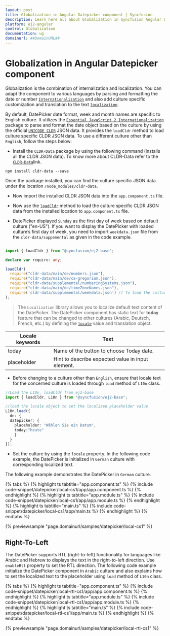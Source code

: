 ```yaml
---
layout: post
title: Globalization in Angular Datepicker component | Syncfusion
description: Learn here all about Globalization in Syncfusion Angular Datepicker component of Syncfusion Essential JS 2 and more.
platform: ej2-angular
control: Globalization 
documentation: ug
domainurl: ##DomainURL##
---
```


# Globalization in Angular Datepicker component

Globalization is the combination of internalization and localization. You can adapt the component to various languages by parsing and formatting the date or number [`Internationalization`](../common/internationalization/) and also add culture specific customization and translation to the text [`localization`](../common/localization/).

By default, DatePicker date format, week and month names are specific to English culture. It utilizes the [`Essential JavaScript 2 Internationalization`](../common/internationalization/) package to parse and format the date object based on the culture by using the official [`UNICODE CLDR`](http://cldr.unicode.org/)
JSON data. It provides the `loadCldr` method to load culture specific CLDR JSON data. To use a different culture other than `English`, follow the steps below:

* Install the `CLDR-Data` package by using the following command (installs all the CLDR JSON data). To know more about CLDR-Data refer to the [`CLDR-Data`](https://cldr.unicode.org/index/cldr-spec/cldr-json-bindings)link.

```
npm install cldr-data --save
```

Once the package installed, you can find the culture specific JSON data under the location `/node_modules/cldr-data`.

* Now import the installed CLDR JSON data into the `app.component.ts` file.

* Now use the [`loadCldr`](http://ej2.syncfusion.com/documentation/common/internationalization/#loading-culture-data) method to load the culture specific CLDR JSON data from the installed location to `app.component.ts` file.

* DatePicker displayed `Sunday` as the first day of week based on default culture ("en-US"). If you want to display the DatePicker with loaded culture’s first day of week, you need to import `weekdata.json` file from the `cldr-data/suppemental` as given in the code example.

```typescript

import { loadCldr } from "@syncfusion/ej2-base";

declare var require: any;

loadCldr(
  require("cldr-data/main/de/numbers.json"),
  require("cldr-data/main/de/ca-gregorian.json"),
  require("cldr-data/supplemental/numberingSystems.json"),
  require("cldr-data/main/de/timeZoneNames.json"),
  require('cldr-data/supplemental/weekdata.json') // To load the culture based first day of week
);
```

> The `Localization` library allows you to localize default text content of the DatePicker. The DatePicker component has static text for  **today** feature that can be changed to other cultures (Arabic, Deutsch, French, etc.) by defining the [`locale`](https://ej2.syncfusion.com/angular/documentation/api/datepicker#locale) value and translation object.

Locale keywords |Text
-----|-----
today | Name of the button to choose Today date.
placeholder | Hint to describe expected value in input element.

* Before changing to a culture other than `English`, ensure that locale text for the concerned culture is loaded through `load` method of `L10n` class.

```typescript
//Load the L10n, loadCldr from ej2-base
import { loadCldr, L10n } from "@syncfusion/ej2-base";

//load the locale object to set the localized placeholder value
L10n.load({
  de: {
  datepicker: {
    placeholder: "Wählen Sie ein Datum",
    today:"heute"
    }
  }
});

```

* Set the culture by using the `locale` property.
In the following code example, the DatePicker is initialized in `German` culture with corresponding localized text.

The following example demonstrates the DatePicker in `German` culture.

{% tabs %}
{% highlight ts tabtitle="app.component.ts" %}
{% include code-snippet/datepicker/local-cs1/app/app.component.ts %}
{% endhighlight %}
{% highlight ts tabtitle="app.module.ts" %}
{% include code-snippet/datepicker/local-cs1/app/app.module.ts %}
{% endhighlight %}
{% highlight ts tabtitle="main.ts" %}
{% include code-snippet/datepicker/local-cs1/app/main.ts %}
{% endhighlight %}
{% endtabs %}
  
{% previewsample "page.domainurl/samples/datepicker/local-cs1" %}

## Right-To-Left

The DatePicker supports RTL (right-to-left) functionality for languages like Arabic and Hebrew to displays the text in the right-to-left direction. Use `enableRtl` property to set the RTL direction.
The following code example initialize the DatePicker component in `Arabic` culture and also explains how to set the localized text to the placeholder using `load` method of `L10n` class.

{% tabs %}
{% highlight ts tabtitle="app.component.ts" %}
{% include code-snippet/datepicker/local-rtl-cs1/app/app.component.ts %}
{% endhighlight %}
{% highlight ts tabtitle="app.module.ts" %}
{% include code-snippet/datepicker/local-rtl-cs1/app/app.module.ts %}
{% endhighlight %}
{% highlight ts tabtitle="main.ts" %}
{% include code-snippet/datepicker/local-rtl-cs1/app/main.ts %}
{% endhighlight %}
{% endtabs %}
  
{% previewsample "page.domainurl/samples/datepicker/local-rtl-cs1" %}